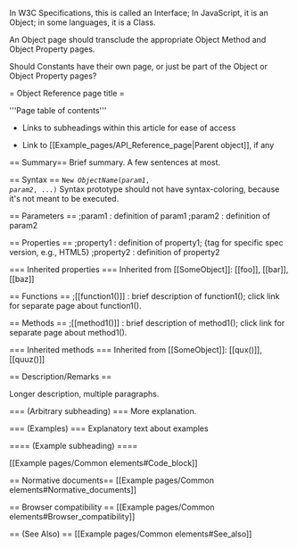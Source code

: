 In W3C Specifications, this is called an Interface; In JavaScript, it is an Object; in some languages, it is a Class.

An Object page should transclude the appropriate Object Method and Object Property pages.

 Should Constants have their own page, or just be part of the Object or Object Property pages?

= Object Reference page title =

'''Page table of contents'''
* Links to subheadings within this article for ease of access

* Link to [[Example_pages/API_Reference_page|Parent object]], if any

== Summary==
Brief summary. A few sentences at most.

== Syntax ==
<code>New <var>ObjectName</var>(<var>param1</var>, <var>param2</var>, ...)</code>
Syntax prototype should not have syntax-coloring, because it's not meant to be executed.

== Parameters ==
;param1
: definition of param1
;param2
: definition of param2

== Properties ==
;property1
: definition of property1; {tag for specific spec version, e.g., HTML5}
;property2
: definition of property2

=== Inherited properties ===
Inherited from [[SomeObject]]:
[[foo]], [[bar]], [[baz]]

== Functions ==
;[[function1()]]
: brief description of function1(); click link for separate page about function1().

== Methods ==
;[[method1()]]
: brief description of method1(); click link for separate page about method1().

=== Inherited methods ===
Inherited from [[SomeObject]]:
[[qux()]], [[quuz()]]


== Description/Remarks ==

Longer description, multiple paragraphs.

=== (Arbitrary subheading) ===
More explanation.

=== (Examples) ===
Explanatory text about examples

==== (Example subheading) ====

[[Example pages/Common elements#Code_block]]

== Normative documents==
[[Example pages/Common elements#Normative_documents]]

== Browser compatibility ==
[[Example pages/Common elements#Browser_compatibility]]

== (See Also) ==
[[Example pages/Common elements#See_also]]